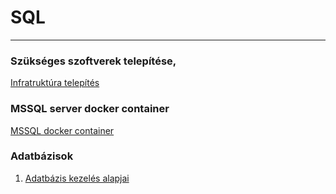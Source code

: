 # SQL  
---  
### Szükséges szoftverek telepítése, 
[Infratruktúra telepítés](./00-Infrastruktura.md)  

### MSSQL server docker container
[MSSQL docker container](./mssqldocker.md)  

### Adatbázisok 
1. [Adatbázis kezelés alapjai](./01-Adatbazis.md)  





